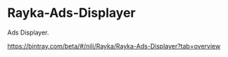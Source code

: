 # Rayka-Ads-Displayer

Ads Displayer. 

https://bintray.com/beta/#/nili/Rayka/Rayka-Ads-Displayer?tab=overview

